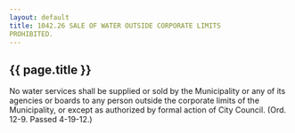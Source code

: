 ```yaml
---
layout: default 
title: 1042.26 SALE OF WATER OUTSIDE CORPORATE LIMITS
PROHIBITED.
---
```


{{ page.title }}
----------------

No water services shall be supplied or sold by the Municipality or any
of its agencies or boards to any person outside the corporate limits of
the Municipality, or except as authorized by formal action of City
Council. (Ord. 12-9. Passed 4-19-12.)
